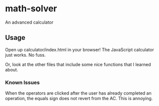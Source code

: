 # math-solver

An advanced calculator

## Usage

Open up calculator/index.html in your browser! The JavaScript calculator just works. No fuss.

Or, look at the other files that include some nice functions that I learned about.

### Known Issues

When the operators are clicked after the user has already completed an operation, the equals sign does not revert from the AC. This is annoying.
